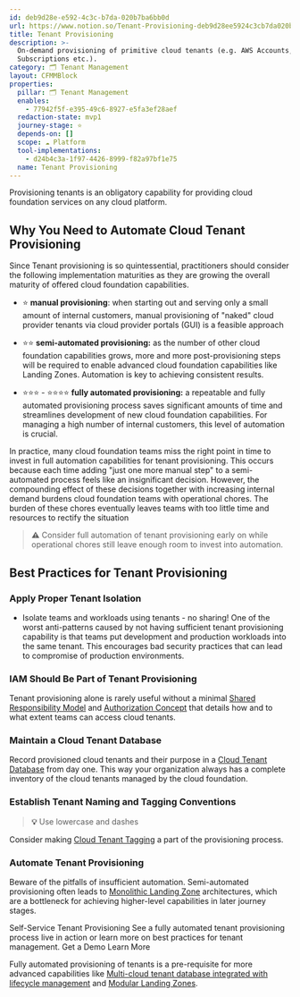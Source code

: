 ```yaml
---
id: deb9d28e-e592-4c3c-b7da-020b7ba6bb0d
url: https://www.notion.so/Tenant-Provisioning-deb9d28ee5924c3cb7da020b7ba6bb0d
title: Tenant Provisioning
description: >-
  On-demand provisioning of primitive cloud tenants (e.g. AWS Accounts, Azure
  Subscriptions etc.).
category: 🗂 Tenant Management
layout: CFMMBlock
properties:
  pillar: 🗂 Tenant Management
  enables:
    - 77942f5f-e395-49c6-8927-e5fa3ef28aef
  redaction-state: mvp1
  journey-stage: ⭐️
  depends-on: []
  scope: ☁️ Platform
  tool-implementations:
    - d24b4c3a-1f97-4426-8999-f82a97bf1e75
  name: Tenant Provisioning
---
```


Provisioning tenants is an obligatory capability for providing cloud foundation services on any cloud platform. 

## Why You Need to Automate Cloud Tenant Provisioning

Since Tenant provisioning is so quintessential, practitioners should consider the following implementation maturities as they are growing the overall maturity of offered cloud foundation capabilities. 

- ⭐️  **manual provisioning**: when starting out and serving only a small amount of internal customers, manual provisioning of "naked" cloud provider tenants via cloud provider portals (GUI) is a feasible approach

- ⭐️⭐️ **semi-automated provisioning:** as the number of other cloud foundation capabilities grows, more and more post-provisioning steps will be required to enable advanced cloud foundation capabilities like Landing Zones. Automation is key to achieving consistent results. 

- ⭐️⭐️⭐️ - ⭐️⭐️⭐️⭐️ **fully automated provisioning:** a repeatable and fully automated provisioning process saves significant amounts of time and streamlines development of new cloud foundation capabilities. For managing a high number of internal customers, this level of automation is crucial.

In practice, many cloud foundation teams miss the right point in time to invest in full automation capabilities for tenant provisioning. This occurs because each time adding "just one more manual step" to a semi-automated process feels like an insignificant decision. However, the compounding effect of these decisions together with increasing internal demand burdens cloud foundation teams with operational chores. The burden of these chores eventually leaves teams with too little time and resources to rectify the situation

> **⚠️** Consider full automation of tenant provisioning early on while operational chores still leave enough room to invest into automation.

## Best Practices for Tenant Provisioning

### Apply Proper Tenant Isolation

- Isolate teams and workloads using tenants - no sharing! One of the worst anti-patterns caused by not having sufficient tenant provisioning capability is that teams put development and production workloads into the same tenant. This encourages bad security practices that can lead to compromise of production environments.

### IAM Should Be Part of Tenant Provisioning

Tenant provisioning alone is rarely useful without a minimal [Shared Responsibility Model](../security-and-compliance/shared-responsibility-model.md) and [Authorization Concept](../iam/authorization-concept.md) that details how and to what extent teams can access cloud tenants.

### Maintain a Cloud Tenant Database

Record provisioned cloud tenants and their purpose in a [Cloud Tenant Database](./cloud-tenant-database.md) from day one. This way your organization always has a complete inventory of the cloud tenants managed by the cloud foundation.

### Establish Tenant Naming and Tagging Conventions

> **💡** Use lowercase and dashes

Consider making [Cloud Tenant Tagging](../security-and-compliance/cloud-tenant-tagging.md) a part of the provisioning process.

### Automate Tenant Provisioning

Beware of the pitfalls of insufficient automation. Semi-automated provisioning often leads to [Monolithic Landing Zone](./monolithic-landing-zone.md) architectures, which are a bottleneck for achieving higher-level capabilities in later journey stages. 

<!--notion-markdown-cms:raw-->
<CallToAction>
  <CtaHeader>Self-Service Tenant Provisioning</CtaHeader>
  <CtaText>See a fully automated tenant provisioning process live in action or learn more on best practices for tenant management.</CtaText>
  <CtaButton class="btn-primary" url=" https://www.meshcloud.io/use-case-cloud-zones/ ">Get a Demo</CtaButton>
  <CtaButton class="btn-secondary" url="https://www.meshcloud.io/2021/01/27/cloud-tenant-management-what-you-need-to-know-in-2021/">Learn More</CtaButton>
</CallToAction>

Fully automated provisioning of tenants is a pre-requisite for more advanced capabilities like [Multi-cloud tenant database integrated with lifecycle management](./multi-cloud-tenant-database-integrated-with-lifecycle-management.md) and [Modular Landing Zones](./modular-landing-zones.md).



